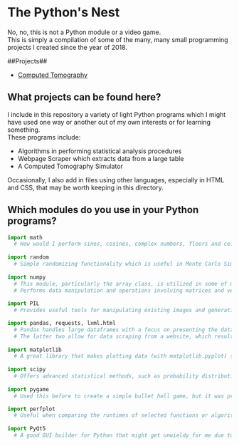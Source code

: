 # The Python's Nest
No, no, this is not a Python module or a video game. <br>
This is simply a compilation of some of the many, many small programming projects I created since the year of 2018.

##Projects##
- <a href="https://github.com/joshuainovero/the-pythons-nest/tree/Computed-Tomography">Computed Tomography</a>

## What projects can be found here?
I include in this repository a variety of light Python programs which I might have used one way or another out of my own interests or for learning something. <br>
These programs include:
* Algorithms in performing statistical analysis procedures
* Webpage Scraper which extracts data from a large table
* A Computed Tomography Simulator 

Occasionally, I also add in files using other languages, especially in HTML and CSS, that may be worth keeping in this directory.

## Which modules do you use in your Python programs?
```python
import math
  # How would I perform sines, cosines, complex numbers, floors and ceilings without this important module?
 
import random
  # Simple randomizing functionality which is useful in Monte Carlo Simulations.
  
import numpy
  # This module, particularly the array class, is utilized in some of my mathematics-heavy programs.
  # Performs data manipulation and operations involving matrices and vectors.
  
import PIL
  # Provides useful tools for manipulating existing images and generating new images from arrays of numbers.

import pandas, requests, lxml.html
  # Pandas handles large dataframes with a focus on presenting the data other than just computing with it.
  # The latter two allow for data scraping from a website, which results in a large amount of data for Pandas.
  
import matplotlib
  # A great library that makes plotting data (with matplotlib.pyplot) simple to execute.
  
import scipy
  # Offers advanced statistical methods, such as probability distributions, in scipy.stats.
  
import pygame
  # Used this before to create a simple bullet hell game, but it was prone to lag and became cluttery to code.

import perfplot
  # Useful when comparing the runtimes of selected functions or algorithms.
  
import PyQt5
  # A good GUI builder for Python that might get unwieldy for me due to clutteriness and complexity.
  
```

